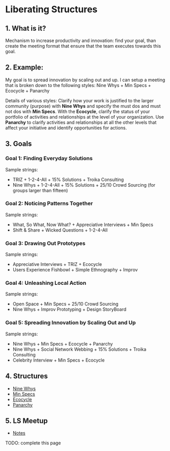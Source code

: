 # Liberating Structures

## 1. What is it?
Mechanism to increase productivity and innovation: find your goal, than create the meeting format that ensure that the team executes towards this goal.

## 2. Example:
My goal is to spread innovation by scaling out and up. I can setup a meeting that is broken down to the following styles: Nine Whys + Min Specs + Ecocycle + Panarchy

Details of various styles: Clarify how your work is justified to the larger community (purpose) with **Nine Whys** and specify the must dos and must not dos with **Min Specs**. With the **Ecocycle**, clarify the status of your portfolio of activities and relationships at the level of your organization. Use **Panarchy** to clarify activities and relationships at all the other levels that affect your initiative and identify opportunities for actions.

## 3. Goals
### Goal 1: Finding Everyday Solutions
Sample strings:
* TRIZ + 1-2-4-All + 15% Solutions + Troika Consulting
* Nine Whys + 1-2-4-All + 15% Solutions + 25/10 Crowd Sourcing (for groups larger than fifteen)

### Goal 2: Noticing Patterns Together
Sample strings:
* What, So What, Now What? + Appreciative Interviews + Min Specs
* Shift & Share + Wicked Questions + 1-2-4-All

### Goal 3: Drawing Out Prototypes
Sample strings:
* Appreciative Interviews + TRIZ + Ecocycle
* Users Experience Fishbowl + Simple Ethnography + Improv

### Goal 4: Unleashing Local Action
Sample strings:
* Open Space + Min Specs + 25/10 Crowd Sourcing
* Nine Whys + Improv Prototyping + Design StoryBoard

### Goal 5: Spreading Innovation by Scaling Out and Up
Sample strings:
* Nine Whys + Min Specs + Ecocycle + Panarchy
* Nine Whys + Social Network Webbing + 15% Solutions + Troika Consulting
* Celebrity Interview + Min Specs + Ecocycle

## 4. Structures
* [Nine Whys](http://www.liberatingstructures.com/3-nine-whys/)
* [Min Specs](http://www.liberatingstructures.com/14-min-specs/)
* [Ecocycle](http://www.liberatingstructures.com/31-ecocycle-planning/)
* [Panarchy](http://www.liberatingstructures.com/32-panarchy/)

## 5. LS Meetup
* [Notes](notes/)

TODO: complete this page
